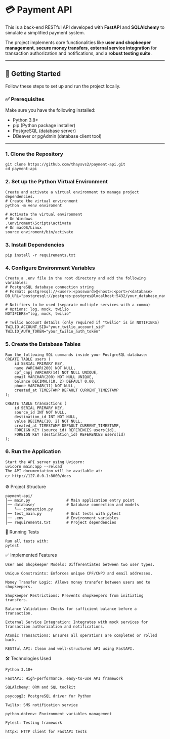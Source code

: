# 💳 Payment API

This is a back-end RESTful API developed with **FastAPI** and **SQLAlchemy** to simulate a simplified payment system.  

The project implements core functionalities like **user and shopkeeper management**, **secure money transfers**, **external service integration** for transaction authorization and notifications, and a **robust testing suite**.

---

## 🚀 Getting Started

Follow these steps to set up and run the project locally.

### ✅ Prerequisites
Make sure you have the following installed:
- Python 3.8+
- pip (Python package installer)
- PostgreSQL (database server)
- DBeaver or pgAdmin (database client tool)

---

### 1. Clone the Repository
```
git clone https://github.com/thaysvs2/payment-api.git  
cd payment-api
```

### 2. Set up the Python Virtual Environment
```
Create and activate a virtual environment to manage project dependencies.
# Create the virtual environment
python -m venv enviroment

# Activate the virtual environment
# On Windows
.\enviroment\Scripts\activate
# On macOS/Linux
source enviroment/bin/activate
```

### 3. Install Dependencies
```
pip install -r requirements.txt
```

### 4. Configure Environment Variables
```
Create a .env file in the root directory and add the following variables:
# PostgreSQL database connection string
# Format: postgresql://<user>:<password>@<host>:<port>/<database>
DB_URL="postgresql://postgres:postgres@localhost:5432/your_database_name"

# Notifiers to be used (separate multiple services with a comma)
# Options: log, mock, twilio
NOTIFIERS="log, mock, twilio"

# Twilio account details (only required if "twilio" is in NOTIFIERS)
TWILIO_ACCOUNT_SID="your_twilio_account_sid"
TWILIO_AUTH_TOKEN="your_twilio_auth_token"
```

### 5. Create the Database Tables
```
Run the following SQL commands inside your PostgreSQL database:
CREATE TABLE users (
    id SERIAL PRIMARY KEY,
    name VARCHAR(200) NOT NULL,
    cpf_cnpj VARCHAR(14) NOT NULL UNIQUE,
    email VARCHAR(200) NOT NULL UNIQUE,
    balance DECIMAL(10, 2) DEFAULT 0.00,
    phone VARCHAR(11) NOT NULL,
    created_at TIMESTAMP DEFAULT CURRENT_TIMESTAMP
);

CREATE TABLE transactions (
    id SERIAL PRIMARY KEY,
    source_id INT NOT NULL,
    destination_id INT NOT NULL,
    value DECIMAL(10, 2) NOT NULL,
    created_at TIMESTAMP DEFAULT CURRENT_TIMESTAMP,
    FOREIGN KEY (source_id) REFERENCES users(id),
    FOREIGN KEY (destination_id) REFERENCES users(id)
);
```

### 6. Run the Application
```
Start the API server using Uvicorn:
uvicorn main:app --reload
The API documentation will be available at:
👉 http://127.0.0.1:8000/docs
```

⚙️ Project Structure
```
payment-api/
│── main.py                # Main application entry point
│── database/              # Database connection and models
│   └── connection.py
│── test_main.py           # Unit tests with pytest
│── .env                   # Environment variables
│── requirements.txt       # Project dependencies
```

🧪 Running Tests
```
Run all tests with:
pytest
```

✅ Implemented Features
```
User and Shopkeeper Models: Differentiates between two user types.

Unique Constraints: Enforces unique CPF/CNPJ and email addresses.

Money Transfer Logic: Allows money transfer between users and to shopkeepers.

Shopkeeper Restrictions: Prevents shopkeepers from initiating transfers.

Balance Validation: Checks for sufficient balance before a transaction.

External Service Integration: Integrates with mock services for transaction authorization and notifications.

Atomic Transactions: Ensures all operations are completed or rolled back.

RESTful API: Clean and well-structured API using FastAPI.
```

🛠️ Technologies Used
```
Python 3.10+

FastAPI: High-performance, easy-to-use API framework

SQLAlchemy: ORM and SQL toolkit

psycopg2: PostgreSQL driver for Python

Twilio: SMS notification service

python-dotenv: Environment variables management

Pytest: Testing framework

httpx: HTTP client for FastAPI tests
```
